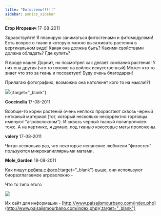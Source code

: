 ```yaml
---
title: "Фитостены!!!!!"
sidebar: ponics_sidebar
---
```


**Егор Игоревич** 17-08-2011

Здравствуйте! Я планирую заниматься фитостенами и фитомодулями! Есть вопрос о ткани в которую можно высаживать растения в вертикальном виде! Какая она должна быть? Какими свойствами должна обладать? Где купить?

Я вроде нашел Дорнит, но посмотрел как делает компания растения! У них она другая (что то похоже на войлок искусственный) Может кто то знает что это за ткань и посоветует! Буду очень благодарен!

Прилагаю фотографию, возможно она натолкнет кого то на мысли!?)

[![](/attachimages/8178_Материал_1.jpg)](https://t.me/ponics_ru_files/6267){:target="_blank"}

**Coccinella** 17-08-2011

Вообще-то корни растений очень неплохо прорастают сквозь черный нетканый материал (тот, который несколько некорректно торговцы именуют "агроволокном"). И сквозь черный тканый полипропилен тоже. А на картинке, я думаю, под тканью кокосовые маты проложены.


**valery** 17-08-2011

Читал несколько раз, что некоторые испанские любители "фитостен" пользуются микрокапиллярными матами.


**Mole_Garden** 18-08-2011

Как пишут[ ребята с фото](http://www.shakkei.es/2008/12/25/entrevista-paisaje-urbano/){:target="_blank"} выше, они используют биоразглагаемое агроволокно - 

Что то типо этого

![](http://www.shelledwarriorsshop.co.uk/ekmps/shops/shelledwarrior/images/treenfern.jpg)

Их сайт для информации - [http://www.paisajismourbano.com/index.php](http://www.paisajismourbano.com/index.php){:target="_blank"}


